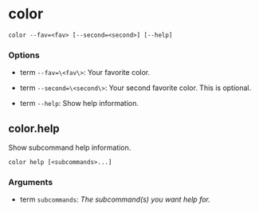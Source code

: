 # color

<!-- Generated by swift-argument-parser -->

```
color --fav=<fav> [--second=<second>] [--help]
```

### Options

- term `--fav=\<fav\>`:
Your favorite color.

- term `--second=\<second\>`:
Your second favorite color.
This is optional.


- term `--help`:
Show help information.

## color.help

Show subcommand help information.

```
color help [<subcommands>...]
```

### Arguments

- term `subcommands`:
*The subcommand(s) you want help for.*
